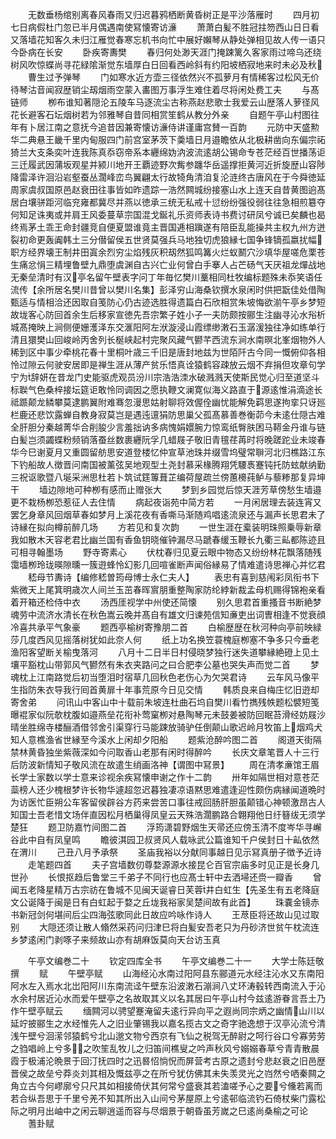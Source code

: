 <!-- { "loadSidebar": true } -->
　　无数垂杨绾别离春风春雨又归迟暮鸦栖断黄昏树正是平沙落雁时
　　四月初七日病假杜门忽已半月偶遇南使冩懐寄访濓
　　萧萧白髪不胜冠拄笏西山日日看又落墙花知客久未归江雁觉春寒忘机书向忙中展好嬾琴从静处弹相见故人传一语只今卧病在长安
　　卧疾寄夀樊
　　春归何处渺天涯门掩踈篱久客家雨过啼乌还绕树风吹惊蝶尚寻花緑隂渐觉东墙厚白日回看西岭斜有约阳坡栖寂地来时未必及秋
　　曹生过予弹琴
　　门如寒水近方壶三径依然兴不孤萝月有情稀客过松风无价待琴沽音闻寂歴销尘刼烟雨空蒙入畵图万事浮生难住着尽将闲处费工夫
　　与髙链师
　　栁布谁知著隠沦五陵车马逐流尘古称燕赵悲歌士我爱云山歴落人萝径风花长避客石坛烟树若为邻雅琴自昔同相赏笙鹤从教分外亲
　　自题午亭山村图往年有卜居江南之意抚今追昔因兼寄懐访濓侍讲谨庸宫賛一百韵
　　元防中天盛勲华二典悬王畿千里内甸服四门前宫室茅茨下羮墙日月邉瞻依从北极耕凿向东偏宗祏猗兰大支条奕叶连我陈真忝窃帝系本纒绵妫汭波流逺胡公锡命专苍茫经百世播荡讵三迁履武因蒲坂观星并颍川地开王覇迹野次觜参躔华岳遥撑拒黄河近折旋歴山容陟降雷泽许洄沿岩壑蚕丛濶峰峦鸟翼翩太行故犄角清洎复沦涟终古唐风在于今舜徳延周家虞叔国原邑赵衰田往事皆如昨遗踪一浩然闗城纷接塞山水上连天自昔黄图逈髙居白壤骈距河临兖雍都冀尽并燕以徳承三统无私戒十愆纷纷强役弱往往急相煎簒夺何知足诛夷或并肩王风委蔓草宗国混戈鋋礼乐资师表诗书费讨研凤兮诚已矣麟也曷终焉茅土乖王命封疆竞自便夏盟谁竟主晋国逓相蹎遂有陪臣乱能操共主权九州方迸裂初命更轰阗韩土三分僣留侯五世贤莫强兵马地独切虎狼縁七国争锋镝孤嬴扰幅职方经界壊王制井田寘余烈穷尘焰残灰积刼然狐鸣篝火烂蚁鬭穴沙填华屋嗟危栗苍生痛忿悁三精埋鲁壁九鼎堕虞渊自古兴亡业何曾白手搴人占芒砀气天厌祖龙燀战地无秦垒清时有汉亭名留午壁表字问丁年毎忆樊川藳相同杜牧编标题殊未忝笑语任流传【余所居名樊川昔曾以樊川名集】彭泽穷山海桑钦撰水泉闲时供把翫佳处借陶甄适与情相洽还因取自笺防心仍古迹选胜得遗篇白石欣相赏朱坡悔欲湔午亭乡梦短故垅客心防回首余生后移家宣徳先吾宗繁子姓小子一夫防颇按郦生注幽寻沁水谸析城髙掩映上涧侧便姗濩泽东交滙阳阿左洑漩浸山霞缥缈潄石玉潺湲独往净如练单行清且獧樊山回峻岭丙舍列长梴峡起村完聚风藏气鬰芊西流东涧水南暝北峯烟物外人稀到区中事少牵桃花春十里桐叶歳三千旧是唐封地兹为世陌阡古今同一慨俯仰各相怜过隙云何驶安居即是禅生涯从薄产贫乐悟真诠猿鹤容疎放云烟不弃捐但攻章句学宁为辞妍在昔龙门史能驱虎观员汾川宗浩浩洓水破溅溅天使斯民觉心归至道坚斗标聫气色桑梓接坛筵讵敢怜同调因之愿执鞭文澜寛似海义路直于源逺惟涓滴途长祗踬颠龙鳞攀莫逮鹏翼附难骞忽漫思姑射聊将效偓佺幽忧能解免羁思遂拘挛只讶廵栏鹿还悲饮露蝉自教身寂莫岂是遇迍邅狷防思巢父孤髙慕善巻衡茆今未逺仕隠古难全肝胆分秦越菁华合削朘少言羞拙讷多病愧娟嬛腕力惊鸾纸臀肤困马鞯金丹谁与链白髪岂须蠲蝶粉频销落蚕丝数裹纒阮孚几蜡屐子敬旧青氊荏苒时将晚蹉跎业未竣春华今巳谢夏月又重圆留舫思安道登楼忆仲宣草池珠并缀雪坞璧常聨河北归樵路江东下钓船故人徴晋问南国被薰弦吴地观型土尧封慕采椽腾翔凭騕褭蹇钝托防蚿献纳勤三祝讴歌暨八埏采洲思杜若卜筑试筳篿葺芷编荷屋疏兰傍蕙櫋莼鲈与藜糁那复异坤干
　　墙边隙地可种栁有感而止赠张大
　　梦到乡园觉后惊天涯芳草傍愁生墙邉更不栽杨栁恐惹征人去住情
　　病起夜诣苑中简方若
　　一月闲居理去装连宵又罢乞身章风回烟草春如梦月上溪花夜有香嘶马渐随鸡唱逺流泉还与漏声长思君未了诗縁在拟向樽前醉几场
　　方若见和复次韵
　　一世生涯在槖装明珠照乗辱新章我如散木天容老君比幽兰国有香鱼钥晓催钟漏尽马蹏春缓玉鞭长九衢三畆都陈迹且可相寻翰墨场
　　野寺寄素心
　　伏枕春归见夏云眼中物态又纷纷林花飘落随残霭墙栁玲珑暎隙曛一簇逰蜂怜幻影几回喧雀断声闻俗縁易了情难遣诗思禅心并忆君
　　嵇母节夀诗【编修嵇曽筠母博士永仁夫人】
　　表忠有喜到慈闱彩凤衔书下紫微天上尾箕明歳次人间兰玉茁春晖賔朋重整陶家防纶綍新裁孟母机赐得锦袍亲看着开箱还检侍中衣
　　汤西厓视学中州使还简懐
　　别久思君首重搔音书断絶梦魂劳中流济水清长在秋色嵩云晚并髙自有雄文归谏苑信知亷吏出词曺相逢不觉衰顔冷喜共承平气象豪
　　题西亭榆树寄豫朋二首
　　白榆歴歴在秋河种向亭前映緑莎几度西风见摇落树犹如此奈人何
　　纸上功名换笠蓑槐庭栁塞不争多只今垂老渔阳客望断关榆曳落河
　　八月十二日半日村侵晓梦独行迷失道攀縁絶磴上见土壤平豁枕山带郭风气鬰然有朱衣夹路问之曰合肥李公墓也哭失声而觉二首
　　梦魂枕上江南路觉后初当堕泪时宿草几回秋色老伤心为欠哭君诗
　　云车风马像平生指防朱衣导我行囘首黄扉十年事荒原今日见交情
　　韩质良来自梅庄忆旧逰却寄舍弟
　　问讯山中客山中十载前朱坡连杜曲石坞自樊川看竹擕残帙题松襞短笺曝裩家似阮欹枕腹如邉燕垒花衔补莺窠栁对悬陶琴元未鼓姜被防回眠苔滑经妨屐沙晴坐胜绵寺楼酾酒借邻舍引渠穿行马能踈放骑驴任倒颠山歌迟岭月牧笛上烟鸡犬知人意樵渔省世縁至今溪水上闲却夕阳船
　　题紫沧醉吟图二首
　　阁道天街隔禁林黄昏独坐紫薇深如今问取香山老那有闲时得醉吟
　　长庆文章笔晋人十三行后防波新情知子敬风流在故遣生绡画洛神【谓图中冩景】
　　周在清孝亷馆王眉长学士家数以学士意来诊视余疾冩懐申谢之作十二韵
　　卅年如隔世相对意苍茫蘂榜人还少槐根梦许长物华遽超忽迟暮独凄凉语黙思难遣逢迎性颇伤病縁闻道晩时为访医忙臣朔公车客留侯辟谷方药来尝苦口事往戒回肠肝胆虽颠错心神顿激昂古人知国士吾老惜文场伴直因松月栖巢得凤皇云天殊浩濶鹏路合翺翔他日纡簮绂无须学楚狂
　　题卫防嘉竹间图二首
　　浮筠潇碧野烟生天帚还应傍玉清不度岑华寻嶰谷此中自有凤皇鸣
　　瞻彼淇园卫叔贤风人载咏武公篇谁知千户侯封日十畆依然在渭川
　　己丑八月予承祭
　　圣庙我裕以分献同事越日见示冩真册子徴予近诗
　　走笔题四首
　　夫子宫墙数仞尊婺源源水接昆仑百官宗庙多时见正是长身几世孙
　　长恨抠趋后鲁堂三千弟子不同行也应髙士轩中去洒埽还赍一瓣香
　　曾闻五老降星精万古宗祊在鲁城不见闽天诞睿日芙蓉井白虹生【先圣生有五老降庭文公诞降于闽是日有白虹起于婺之丘垅我裕家吴楚间故有此首】
　　珠嚢金镜赤书新冠剑何堪间后尘四海弦歌同此日故应吟咏作诗人
　　王荩臣将还故山见过取别
　　大隠还须让散人翛然采药问归津巳将白髪安吾老只为丹砂济世贫午枕流连乡梦逺闲门剥啄子来频故山亦有胡麻饭莫向天台访玉真




　　午亭文编巻二十
　　钦定四库全书
　　午亭文编巻二十一
　　大学士陈廷敬撰
　　赋
　　午壁亭赋
　　山海经沁水南过阳阿县东郦道元水经注沁水又东南阳阿水左入焉水北岀阳阿川东南流迳午壁东沿波潄石漰涧八丈环涛毂转西南流入于沁水余村居近沁水而爱午壁亭之名故取其义以名其居曰午亭山村今兹逺游眷言吾土乃作午壁亭赋云
　　缅闗河以骋望蹇淹留夫逺行异向平之遐尚同宗炳之幽情山川以延竚披郦生之水经惟先人之旧业肇锡我以嘉名揽古文之奇字驰逸想于汉亭沁流兮清浅午壁兮洄潆邻猿鹤兮北山邈文物兮西京有飞仙之税驾无醉尉之呵行谷口兮寡劳劳之驺唱岭上兮多之吹笙乱牧儿之归笛间樵叟之吟声秋风兮嫋嫋春草兮青青散晨霞于极浦沦晩景于回汀抚四时之迅晷怊惝怳而屏营考古原之遗封兮悲赵衰之旧邑歴晋侯之故垒兮莽炎刘其相及慨兹亭之在所兮犹仿佛其未失羡灵光之岿然兮哂秦闗之角立古今何嵺廓兮只尺其如相接倚伏其何常兮盛衰其若溘嗟予心之要兮儵若离而若合纵吾思于千里兮羌不知其所出入山间兮茅屋原上兮逺邨临流钓石倚杖柴门露松际之明月出岫中之闲云聊逍遥而容与尽烟景于朝昏虽芳嵗之巳逺尚桑榆之可论
　　蓍卦赋

